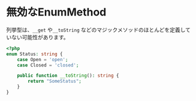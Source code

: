 # 無効なEnumMethod

列挙型は、`__get` や`__toString` などのマジックメソッドのほとんどを定義していない可能性があります。

```php
<?php
enum Status: string {
    case Open = 'open';
    case Closed = 'closed';

    public function __toString(): string {
        return "SomeStatus";
    }
}
```
